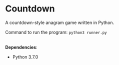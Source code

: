 # Countdown
A countdown-style anagram game written in Python. <br>

Command to run the program: `python3 runner.py` <br></br>



**Dependencies**: <br>
* Python 3.7.0
